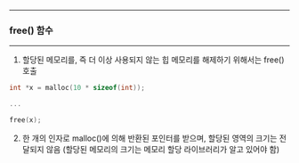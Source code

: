 -----
### free() 함수
-----
1. 할당된 메모리를, 즉 더 이상 사용되지 않는 힙 메모리를 해제하기 위해서는 free() 호출
```c
int *x = malloc(10 * sizeof(int));

...

free(x);
```

2. 한 개의 인자로 malloc()에 의해 반환된 포인터를 받으며, 할당된 영역의 크기는 전달되지 않음 (할당된 메모리의 크기는 메모리 할당 라이브러리가 알고 있어야 함)
